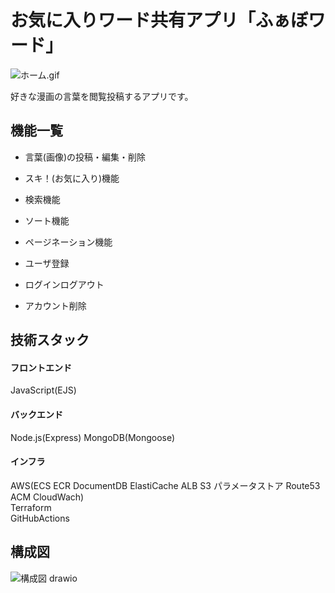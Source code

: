 # お気に入りワード共有アプリ「ふぁぼワード」
![ホーム.gif](https://qiita-image-store.s3.ap-northeast-1.amazonaws.com/0/3683048/8adadcf3-e551-252f-78b8-6d2494922188.gif)

好きな漫画の言葉を閲覧投稿するアプリです。

## 機能一覧
* 言葉(画像)の投稿・編集・削除
* スキ！(お気に入り)機能
* 検索機能
* ソート機能
* ページネーション機能

* ユーザ登録
* ログインログアウト
* アカウント削除

## 技術スタック
#### フロントエンド
JavaScript(EJS)

#### バックエンド
Node.js(Express)
MongoDB(Mongoose)

#### インフラ
AWS(ECS ECR DocumentDB ElastiCache ALB S3 パラメータストア Route53 ACM CloudWach)  
Terraform  
GitHubActions

## 構成図
![構成図 drawio](https://github.com/hiroXXI/hiro-app/assets/157338104/c55fae02-006d-4be0-80e4-6f523eff25b1)
